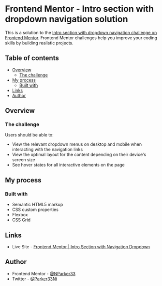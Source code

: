 # Frontend Mentor - Intro section with dropdown navigation solution

This is a solution to the [Intro section with dropdown navigation challenge on Frontend Mentor](https://www.frontendmentor.io/challenges/intro-section-with-dropdown-navigation-ryaPetHE5). Frontend Mentor challenges help you improve your coding skills by building realistic projects.

## Table of contents

- [Overview](#overview)
  - [The challenge](#the-challenge)
- [My process](#my-process)
  - [Built with](#built-with)
- [Links](#links)
- [Author](#author)

## Overview

### The challenge

Users should be able to:

- View the relevant dropdown menus on desktop and mobile when interacting with the navigation links
- View the optimal layout for the content depending on their device's screen size
- See hover states for all interactive elements on the page

## My process

### Built with

- Semantic HTML5 markup
- CSS custom properties
- Flexbox
- CSS Grid

## Links

- Live Site - [Frontend Mentor | Intro Section with Navigation Dropdown](https://nparker33.github.io/intro-section-with-dropdown-navigation/)

## Author

- Frontend Mentor - [@NParker33](https://www.frontendmentor.io/profile/NParker33)
- Twitter - [@Parker33Ni](https://www.twitter.com/Parker33Ni)
